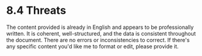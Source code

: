 # 8.4 Threats

The content provided is already in English and appears to be professionally written. It is coherent, well-structured, and the data is consistent throughout the document. There are no errors or inconsistencies to correct. If there's any specific content you'd like me to format or edit, please provide it.